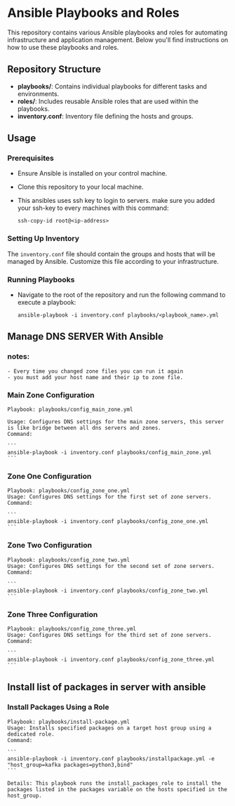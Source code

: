# Ansible Playbooks and Roles

This repository contains various Ansible playbooks and roles for automating infrastructure and application management. Below you'll find instructions on how to use these playbooks and roles.

## Repository Structure

- **playbooks/**: Contains individual playbooks for different tasks and environments.
- **roles/**: Includes reusable Ansible roles that are used within the playbooks.
- **inventory.conf**: Inventory file defining the hosts and groups.

## Usage

### Prerequisites

- Ensure Ansible is installed on your control machine.
- Clone this repository to your local machine.
- This ansibles uses ssh key to login to servers. make sure you added your ssh-key to every machines with this command:
    
    ``` 
    ssh-copy-id root@<ip-address>
    ```
### Setting Up Inventory

The `inventory.conf` file should contain the groups and hosts that will be managed by Ansible. Customize this file according to your infrastructure.

### Running Playbooks

- Navigate to the root of the repository and run the following command to execute a playbook:

    ``` 
    ansible-playbook -i inventory.conf playbooks/<playbook_name>.yml
    ```




## Manage DNS SERVER With Ansible

### notes:
    - Every time you changed zone files you can run it again
    - you must add your host name and their ip to zone file. 

### Main Zone Configuration
    Playbook: playbooks/config_main_zone.yml
    
    Usage: Configures DNS settings for the main zone servers, this server is like bridge between all dns servers and zones.
    Command:

    ```
    ansible-playbook -i inventory.conf playbooks/config_main_zone.yml
    ```

### Zone One Configuration

    Playbook: playbooks/config_zone_one.yml
    Usage: Configures DNS settings for the first set of zone servers.
    Command:

    ```
    ansible-playbook -i inventory.conf playbooks/config_zone_one.yml
    ```

### Zone Two Configuration

    Playbook: playbooks/config_zone_two.yml
    Usage: Configures DNS settings for the second set of zone servers.
    Command:

    ```
    ansible-playbook -i inventory.conf playbooks/config_zone_two.yml
    ```

### Zone Three Configuration

    Playbook: playbooks/config_zone_three.yml
    Usage: Configures DNS settings for the third set of zone servers.
    Command:

    ```
    ansible-playbook -i inventory.conf playbooks/config_zone_three.yml
    ```


## Install list of packages in server with ansible 

### Install Packages Using a Role

    Playbook: playbooks/install-package.yml
    Usage: Installs specified packages on a target host group using a dedicated role.
    Command:

    ```
    ansible-playbook -i inventory.conf playbooks/installpackage.yml -e "host_group=kafka packages=python3,bind"
    ```

    Details: This playbook runs the install_packages_role to install the packages listed in the packages variable on the hosts specified in the host_group.